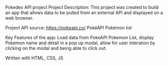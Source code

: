 Pokedex API project
Project Description: This project was created to build an app that allows data to be pulled from an external API and displayed on a web browser. 

Project API source: https://pokeapi.co/ PokéAPI Pokémon list

Key Features of the app: Load data from PokeAPI Pokemon List, display Pokemon name and detail in a pop up modal, allow for user interation by clicking on the modal and being able to click out. 

Written with HTML, CSS, JS